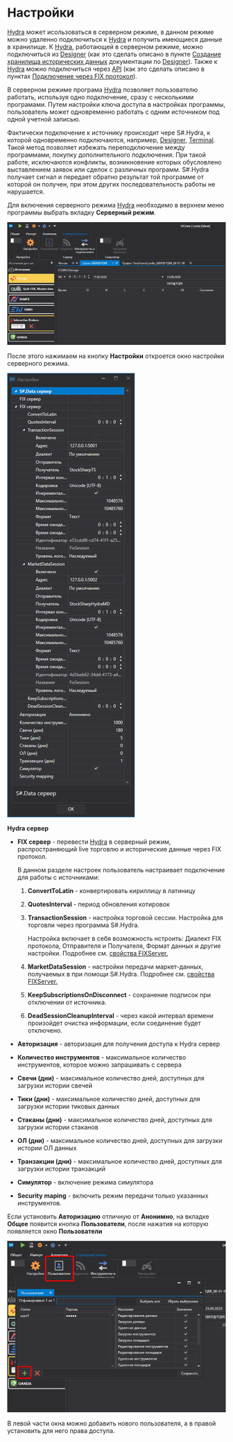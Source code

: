 # Настройки

[Hydra](Hydra.md) может исользоваться в серверном режиме, в данном режиме можно удаленно подключиться к [Hydra](Hydra.md) и получить имеющиеся данные в хранилище. К [Hydra](Hydra.md), работающей в серверном режиме, можно подключиться из [Designer](Designer.md) (как это сделать описано в пункте [Создание хранилища исторических данных](Designer_Creating_repository_of_historical_data.md) документации по [Designer](Designer.md)). Также к [Hydra](Hydra.md) можно подключиться через [API](StockSharpAbout.md) (как это сделать описано в пунктах [Подключение через FIX протокол](hydraAPIConnect.md)).

В серверном режиме програма [Hydra](Hydra.md) позволяет пользователю работать, используя одно подключение, сразу с несколькими програмами. Путем настройки ключа доступа в настройках программы, пользователь может одновременно работать с одним источником под одной учетной записью.

Фактически подключение к источнику происходит чере S\#.Hydra, к которой одновременно подключаются, например, [Designer](Designer.md), [Terminal](Terminal.md). Такой метод позволяет избежать переподключение между программами, покупку дополнительного подключения. При такой работе, исключаются конфликты, возникновение которых обусловлено выставлением заявок или сделок с различных программ. S\#.Hydra получает сигнал и передает обратно результат той программе от которой он получен, при этом других последовательность работы не нарушается.

Для включения серверного режима [Hydra](Hydra.md) необходимо в верхнем меню программы выбрать вкладку **Серверный режим**.

![hydra server menu](../images/hydra_server_menu.png)

После этого нажимаем на кнопку **Настройки** откроется окно настройки серверного режима.

![hydra server](../images/hydra_server.png)

**Hydra сервер**

- **FIX сервер** \- перевести [Hydra](Hydra.md) в серверный режим, распространяющий live торговлю и исторические данные через FIX протокол. 

  В данном разделе настроек пользователь настраивает подключение для работы с источниками: 
  1. **ConvertToLatin** \- конвертировать кириллицу в латиницу 
  2. **QuotesInterval** \- период обновления котировок 
  3. **TransactionSession** \- настройка торговой сессии. Настройка для торговли через программа S\#.Hydra. 

     Настройка включает в себя возможность нстроить: Диалект FIX протокола, Отправителя и Получателя, Формат данных и другие настройки. Подробнее см. [свойства FIXServer.](https://doc.stocksharp.ru/html/Properties_T_StockSharp_Fix_FixServer.htm)
  4. **MarketDataSession** \- настройки передачи маркет\-данных, получаемых в при помощи S\#.Hydra. Подробнее см. [свойства FIXServer.](https://doc.stocksharp.ru/html/Properties_T_StockSharp_Fix_FixServer.htm)
  5. **KeepSubscriptionsOnDisconnect** \- сохранение подписок при отключении от источника. 
  6. **DeadSessionCleanupInterval** \- через какой интервал времени произойдет очистка информации, если соединение будет отключено.
- **Авторизация** \- авторизация для получения доступа к Hydra сервер 
- **Количество инструментов** \- максимальное количество инструментов, которое можно запрашивать с сервера 
- **Свечи (дни)** \- максимальное количество дней, доступных для загрузки истории свечей 
- **Тики (дни)** \- максимальное количество дней, доступных для загрузки истории тиковых данных 
- **Стаканы (дни)** \- максимальное количество дней, доступных для загрузки истории стаканов 
- **ОЛ (дни)** \- максимальное количество дней, доступных для загрузки истории ОЛ данных 
- **Транзакции (дни)** \- максимальное количество дней, доступных для загрузки истории транзакций 
- **Симулятор** \- включение режима симулятора 
- **Security maping** \- включить режим передачи только указанных инструментов. 

Если установить **Авторизацию** отличную от **Анонимно**, на вкладке **Общее** появится кнопка **Пользователи**, после нажатия на которую появляется окно **Пользователи**

![hydra users](../images/hydra_users.png)

В левой части окна можно добавить нового пользователя, а в правой установить для него права доступа.
